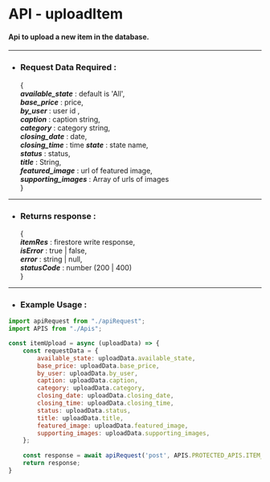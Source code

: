 # API - uploadItem
#### Api to upload a new item in the database.

------------------------

- ### Request Data Required :

  {  
  **_available_state_** :  default is 'All',  
  **_base_price_** : price,  
  **_by_user_** : user id ,  
  **_caption_** : caption string,  
  **_category_** : category string,  
  **_closing_date_** : date,  
  **_closing_time_** : time 
  **_state_** : state name,  
  **_status_** : status,  
  **_title_** : String,  
  **_featured_image_** : url of featured image,  
  **_supporting_images_** : Array of urls of images  
  }

------------------

- ### Returns response :

  {  
  **_itemRes_** : firestore write response,  
  **_isError_** : true | false,  
  **_error_** : string | null,  
  **_statusCode_** : number (200 | 400)  
  }

----------------------

- ### Example Usage :

```javascript
import apiRequest from "./apiRequest";
import APIS from "./Apis";

const itemUpload = async (uploadData) => {
    const requestData = {
        available_state: uploadData.available_state,
        base_price: uploadData.base_price,
        by_user: uploadData.by_user,
        caption: uploadData.caption,
        category: uploadData.category,
        closing_date: uploadData.closing_date,
        closing_time: uploadData.closing_time,
        status: uploadData.status,
        title: uploadData.title,
        featured_image: uploadData.featured_image,
        supporting_images: uploadData.supporting_images,
    };
    
    const response = await apiRequest('post', APIS.PROTECTED_APIS.ITEM_UPLOAD, requestData, 'json', true);
    return response;
}
```